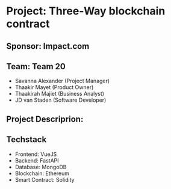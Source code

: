 # Project: Three-Way blockchain contract

## Sponsor: Impact.com

## Team: Team 20
- Savanna Alexander (Project Manager)
- Thaakir Mayet (Product Owner)
- Thaakirah Majiet (Business Analyst)
- JD van Staden (Software Developer)

## Project Descriprion:
<Define later>

## Techstack
- Frontend: VueJS
- Backend: FastAPI
- Database: MongoDB 
- Blockchain: Ethereum
- Smart Contract: Solidity
